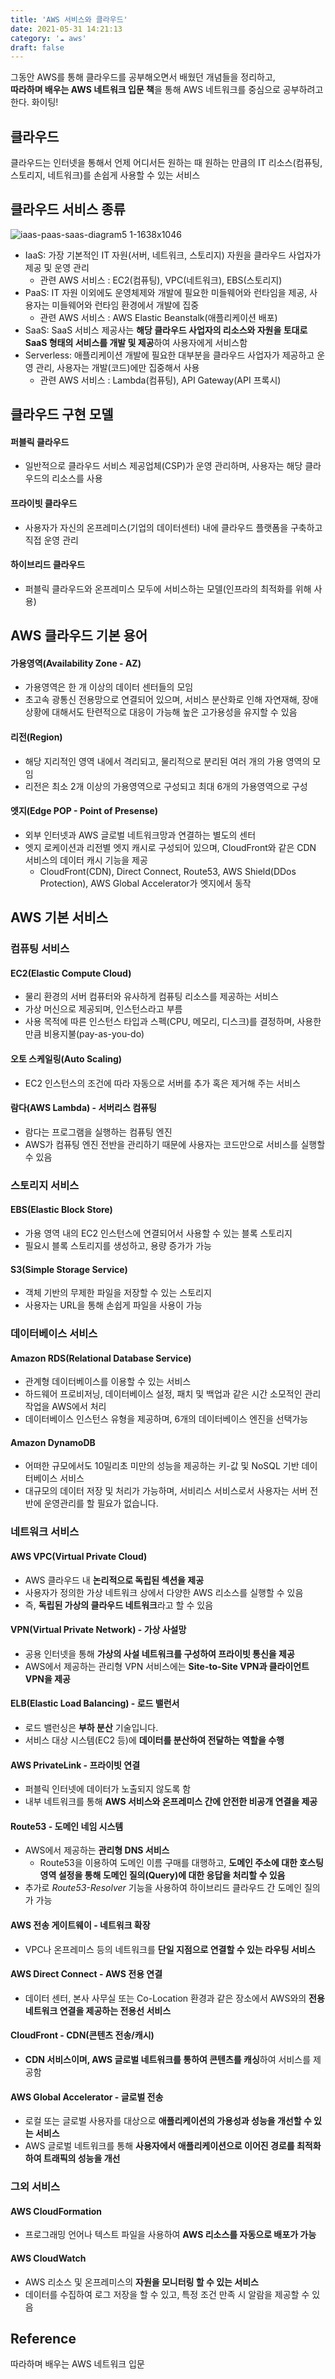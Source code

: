```yaml
---
title: 'AWS 서비스와 클라우드'
date: 2021-05-31 14:21:13
category: '☁️ aws'
draft: false
---
```


그동안 AWS를 통해 클라우드를 공부해오면서 배웠던 개념들을 정리하고,  
**따라하며 배우는 AWS 네트워크 입문 책**을 통해 AWS 네트워크를 중심으로 공부하려고 한다. 화이팅!

## 클라우드

클라우드는 인터넷을 통해서 언제 어디서든 원하는 때 원하는 만큼의 IT 리소스(컴퓨팅, 스토리지, 네트워크)를 손쉽게 사용할 수 있는 서비스

## 클라우드 서비스 종류

![iaas-paas-saas-diagram5 1-1638x1046](https://user-images.githubusercontent.com/66216102/120591338-f1644f00-c476-11eb-9c43-62bcb881ea72.png)

- IaaS: 가장 기본적인 IT 자원(서버, 네트워크, 스토리지) 자원을 클라우드 사업자가 제공 및 운영 관리
  - 관련 AWS 서비스 : EC2(컴퓨팅), VPC(네트워크), EBS(스토리지)
- PaaS: IT 자원 이외에도 운영체제와 개발에 필요한 미들웨어와 런타임을 제공, 사용자는 미들웨어와 런타임 환경에서 개발에 집중
  - 관련 AWS 서비스 : AWS Elastic Beanstalk(애플리케이션 배포)
- SaaS: SaaS 서비스 제공사는 **해당 클라우드 사업자의 리소스와 자원을 토대로 SaaS 형태의 서비스를 개발 및 제공**하여 사용자에게 서비스함
- Serverless: 애플리케이션 개발에 필요한 대부분을 클라우드 사업자가 제공하고 운영 관리, 사용자는 개발(코드)에만 집중해서 사용
  - 관련 AWS 서비스 : Lambda(컴퓨팅), API Gateway(API 프록시)

## 클라우드 구현 모델

#### 퍼블릭 클라우드

- 일반적으로 클라우드 서비스 제공업체(CSP)가 운영 관리하며, 사용자는 해당 클라우드의 리소스를 사용

#### 프라이빗 클라우드

- 사용자가 자신의 온프레미스(기업의 데이터센터) 내에 클라우드 플랫폼을 구축하고 직접 운영 관리

#### 하이브리드 클라우드

- 퍼블릭 클라우드와 온프레미스 모두에 서비스하는 모델(인프라의 최적화를 위해 사용)

## AWS 클라우드 기본 용어

#### 가용영역(Availability Zone - AZ)

- 가용영역은 한 개 이상의 데이터 센터들의 모임
- 초고속 광통신 전용망으로 연결되어 있으며, 서비스 분산화로 인해 자연재해, 장애 상황에 대해서도 탄련적으로 대응이 가능해 높은 고가용성을 유지할 수 있음

#### 리전(Region)

- 해당 지리적인 영역 내에서 격리되고, 물리적으로 분리된 여러 개의 가용 영역의 모임
- 리전은 최소 2개 이상의 가용영역으로 구성되고 최대 6개의 가용영역으로 구성

#### 엣지(Edge POP - Point of Presense)

- 외부 인터넷과 AWS 글로벌 네트워크망과 연결하는 별도의 센터
- 엣지 로케이션과 리전별 엣지 캐시로 구성되어 있으며, CloudFront와 같은 CDN 서비스의 데이터 캐시 기능을 제공
  - CloudFront(CDN), Direct Connect, Route53, AWS Shield(DDos Protection), AWS Global Accelerator가 엣지에서 동작

## AWS 기본 서비스

### 컴퓨팅 서비스

#### EC2(Elastic Compute Cloud)

- 물리 환경의 서버 컴퓨터와 유사하게 컴퓨팅 리소스를 제공하는 서비스
- 가상 머신으로 제공되며, 인스턴스라고 부름
- 사용 목적에 따른 인스턴스 타입과 스펙(CPU, 메모리, 디스크)를 결정하며, 사용한 만큼 비용지불(pay-as-you-do)

#### 오토 스케일링(Auto Scaling)

- EC2 인스턴스의 조건에 따라 자동으로 서버를 추가 혹은 제거해 주는 서비스

#### 람다(AWS Lambda) - 서버리스 컴퓨팅

- 람다는 프로그램을 실행하는 컴퓨팅 엔진
- AWS가 컴퓨팅 엔진 전반을 관리하기 때문에 사용자는 코드만으로 서비스를 실행할 수 있음

### 스토리지 서비스

#### EBS(Elastic Block Store)

- 가용 영역 내의 EC2 인스턴스에 연결되어서 사용할 수 있는 블록 스토리지
- 필요시 블록 스토리지를 생성하고, 용량 증가가 가능

#### S3(Simple Storage Service)

- 객체 기반의 무제한 파일을 저장할 수 있는 스토리지
- 사용자는 URL을 통해 손쉽게 파일을 사용이 가능

### 데이터베이스 서비스

#### Amazon RDS(Relational Database Service)

- 관계형 데이터베이스를 이용할 수 있는 서비스
- 하드웨어 프로비저닝, 데이터베이스 설정, 패치 및 백업과 같은 시간 소모적인 관리 작업을 AWS에서 처리
- 데이터베이스 인스턴스 유형을 제공하며, 6개의 데이터베이스 엔진을 선택가능

#### Amazon DynamoDB

- 어떠한 규모에서도 10밀리초 미만의 성능을 제공하는 키-값 및 NoSQL 기반 데이터베이스 서비스
- 대규모의 데이터 저장 및 처리가 가능하며, 서비리스 서비스로서 사용자는 서버 전반에 운영관리를 할 필요가 없습니다.

### 네트워크 서비스

#### AWS VPC(Virtual Private Cloud)

- AWS 클라우드 내 **논리적으로 독립된 섹션을 제공**
- 사용자가 정의한 가상 네트워크 상에서 다양한 AWS 리소스를 실행할 수 있음
- 즉, **독립된 가상의 클라우드 네트워크**라고 할 수 있음

#### VPN(Virtual Private Network) - 가상 사설망

- 공용 인터넷을 통해 **가상의 사설 네트워크를 구성하여 프라이빗 통신을 제공**
- AWS에서 제공하는 관리형 VPN 서비스에는 **Site-to-Site VPN과 클라이언트 VPN을 제공**

#### ELB(Elastic Load Balancing) - 로드 밸런서

- 로드 밸런싱은 **부하 분산** 기술입니다.
- 서비스 대상 시스템(EC2 등)에 **데이터를 분산하여 전달하는 역할을 수행**

#### AWS PrivateLink - 프라이빗 연결

- 퍼블릭 인터넷에 데이터가 노출되지 않도록 함
- 내부 네트워크를 통해 **AWS 서비스와 온프레미스 간에 안전한 비공개 연결을 제공**

#### Route53 - 도메인 네임 시스템

- AWS에서 제공하는 **관리형 DNS 서비스**
  - Route53을 이용하여 도메인 이름 구매를 대행하고, **도메인 주소에 대한 호스팅 영역 설정을 통해 도메인 질의(Query)에 대한 응답을 처리할 수 있음**
- 추가로 _Route53-Resolver_ 기능을 사용하여 하이브리드 클라우드 간 도메인 질의가 가능

#### AWS 전송 게이트웨이 - 네트워크 확장

- VPC나 온프레미스 등의 네트워크를 **단일 지점으로 연결할 수 있는 라우팅 서비스**

#### AWS Direct Connect - AWS 전용 연결

- 데이터 센터, 본사 사무실 또는 Co-Location 환경과 같은 장소에서 AWS와의 **전용 네트워크 연결을 제공하는 전용선 서비스**

#### CloudFront - CDN(콘텐츠 전송/캐시)

- **CDN 서비스이며, AWS 글로벌 네트워크를 통하여 콘텐츠를 캐싱**하여 서비스를 제공함

#### AWS Global Accelerator - 글로벌 전송

- 로컬 또는 글로벌 사용자를 대상으로 **애플리케이션의 가용성과 성능을 개선할 수 있는 서비스**
- AWS 글로벌 네트워크를 통해 **사용자에서 애플리케이션으로 이어진 경로를 최적화하여 트래픽의 성능을 개선**

### 그외 서비스

#### AWS CloudFormation

- 프로그래밍 언어나 텍스트 파일을 사용하여 **AWS 리소스를 자동으로 배포가 가능**

#### AWS CloudWatch

- AWS 리소스 및 온프레미스의 **자원을 모니터링 할 수 있는 서비스**
- 데이터를 수집하여 로그 저장을 할 수 있고, 특정 조건 만족 시 알람을 제공할 수 있음

## Reference

따라하며 배우는 AWS 네트워크 입문
